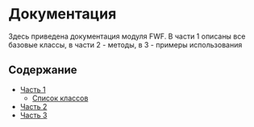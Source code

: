 # Документация

Здесь приведена документация модуля FWF. В части 1 описаны все базовые классы, в
части 2 - методы, в 3 - примеры использования

## Содержание

- [Часть 1](1/README.md)
    - [Список классов](1/classes.md)
- [Часть 2](2/README.md)
- [Часть 3](3/README.md)

